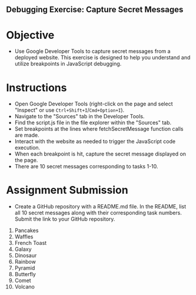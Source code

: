 ## Debugging Exercise: Capture Secret Messages

# Objective
- Use Google Developer Tools to capture secret messages from a deployed website. This exercise is designed to help you understand and utilize breakpoints in JavaScript debugging.

# Instructions
- Open Google Developer Tools (right-click on the page and select "Inspect" or use `Ctrl+Shift+I`/`Cmd+Option+I`).
- Navigate to the "Sources" tab in the Developer Tools.
- Find the script.js file in the file explorer within the "Sources" tab.
- Set breakpoints at the lines where fetchSecretMessage function calls are made.
- Interact with the website as needed to trigger the JavaScript code execution.
- When each breakpoint is hit, capture the secret message displayed on the page.
- There are 10 secret messages corresponding to tasks 1-10.

# Assignment Submission
- Create a GitHub repository with a README.md file. In the README, list all 10 secret messages along with their corresponding task numbers. Submit the link to your GitHub repository.
1. Pancakes
2. Waffles
3. French Toast
4. Galaxy
5. Dinosaur
6. Rainbow
7. Pyramid
8. Butterfly
9. Comet
10. Volcano